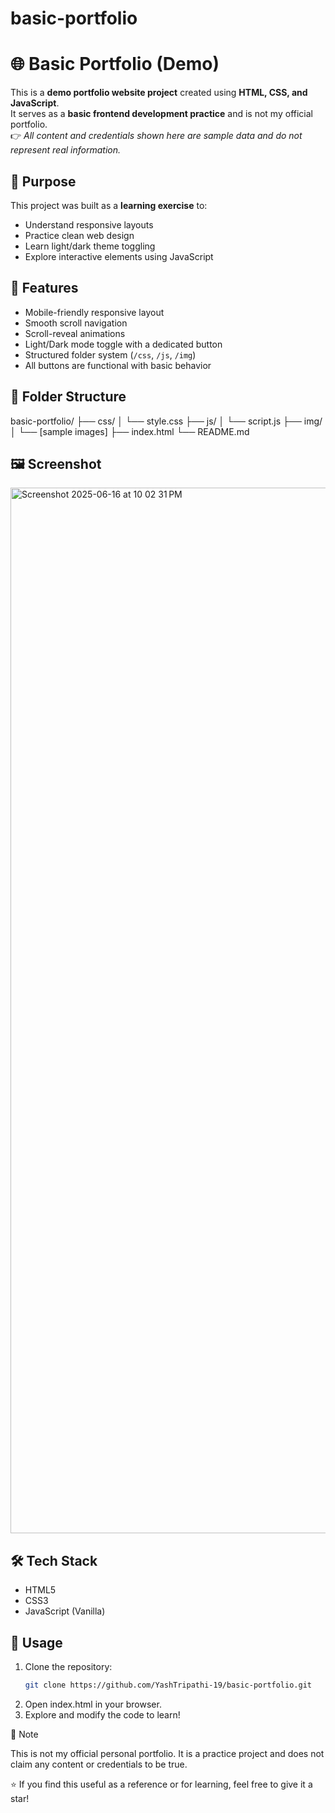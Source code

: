 # basic-portfolio

# 🌐 Basic Portfolio (Demo)

This is a **demo portfolio website project** created using **HTML, CSS, and JavaScript**.  
It serves as a **basic frontend development practice** and is not my official portfolio.  
👉 *All content and credentials shown here are sample data and do not represent real information.*

## 🔧 Purpose

This project was built as a **learning exercise** to:
- Understand responsive layouts
- Practice clean web design
- Learn light/dark theme toggling
- Explore interactive elements using JavaScript

## 🎯 Features

- Mobile-friendly responsive layout
- Smooth scroll navigation
- Scroll-reveal animations
- Light/Dark mode toggle with a dedicated button
- Structured folder system (`/css`, `/js`, `/img`)
- All buttons are functional with basic behavior

## 📁 Folder Structure

basic-portfolio/
├── css/
│ └── style.css
├── js/
│ └── script.js
├── img/
│ └── [sample images]
├── index.html
└── README.md

## 🖼️ Screenshot

<img width="1673" alt="Screenshot 2025-06-16 at 10 02 31 PM" src="https://github.com/user-attachments/assets/bf2e3623-44c5-4c12-a135-629a3512d14a" />


## 🛠️ Tech Stack

- HTML5
- CSS3
- JavaScript (Vanilla)

## 🚀 Usage

1. Clone the repository:
   ```bash
   git clone https://github.com/YashTripathi-19/basic-portfolio.git

2. Open index.html in your browser.
3. Explore and modify the code to learn!

📸 Note

This is not my official personal portfolio. It is a practice project and does not claim any content or credentials to be true.


⭐ If you find this useful as a reference or for learning, feel free to give it a star!
